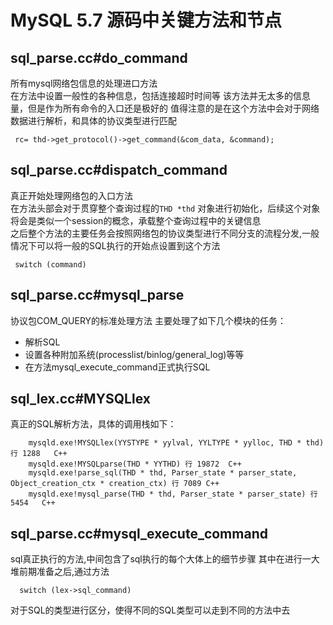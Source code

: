# MySQL 5.7 源码中关键方法和节点

## sql_parse.cc#do_command
所有mysql网络包信息的处理进口方法  
在方法中设置一般性的各种信息，包括连接超时时间等
该方法并无太多的信息量，但是作为所有命令的入口还是极好的
值得注意的是在这个方法中会对于网络数据进行解析，和具体的协议类型进行匹配
```
 rc= thd->get_protocol()->get_command(&com_data, &command);
```


##  sql_parse.cc#dispatch_command
真正开始处理网络包的入口方法  
在方法头部会对于贯穿整个查询过程的```THD *thd``` 对象进行初始化，后续这个对象将会是类似一个session的概念，承载整个查询过程中的关键信息  
之后整个方法的主要任务会按照网络包的协议类型进行不同分支的流程分发,一般情况下可以将一般的SQL执行的开始点设置到这个方法
```
 switch (command) 
```
## sql_parse.cc#mysql_parse
协议包COM_QUERY的标准处理方法
主要处理了如下几个模块的任务：
+ 解析SQL
+ 设置各种附加系统(processlist/binlog/general_log)等等
+ 在方法mysql_execute_command正式执行SQL


## sql_lex.cc#MYSQLlex
真正的SQL解析方法，具体的调用栈如下：
```
	mysqld.exe!MYSQLlex(YYSTYPE * yylval, YYLTYPE * yylloc, THD * thd) 行 1288	C++
 	mysqld.exe!MYSQLparse(THD * YYTHD) 行 19872	C++
 	mysqld.exe!parse_sql(THD * thd, Parser_state * parser_state, Object_creation_ctx * creation_ctx) 行 7089	C++
 	mysqld.exe!mysql_parse(THD * thd, Parser_state * parser_state) 行 5454	C++
```

## sql_parse.cc#mysql_execute_command
sql真正执行的方法,中间包含了sql执行的每个大体上的细节步骤
其中在进行一大堆前期准备之后,通过方法
```
  switch (lex->sql_command) 
```
对于SQL的类型进行区分，使得不同的SQL类型可以走到不同的方法中去